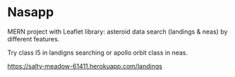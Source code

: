 # Nasapp

MERN project with Leaflet library: asteroid data search (landings & neas) by different features.

Try class l5 in landigns searching or apollo orbit class in neas.

https://salty-meadow-61411.herokuapp.com/landings

